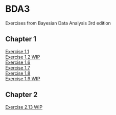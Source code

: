 # BDA3
Exercises from Bayesian Data Analysis 3rd edition

## Chapter 1

  [Exercise 1.1](Exercise1-1.html)<br/>
  [Exercise 1.2 WIP](Exercise1-2.html)<br/>
  [Exercise 1.6](Exercise1-6.html)<br/>
  [Exercise 1.7](Exercise1-7.html)<br/>
  [Exercise 1.8](exercise1-8.html)<br/>
  [Exercise 1.9 WIP](Exercise1-9.html)<br/>
  

## Chapter 2

  [Exercise 2.13 WIP](Exercise2-13.html)<br/>